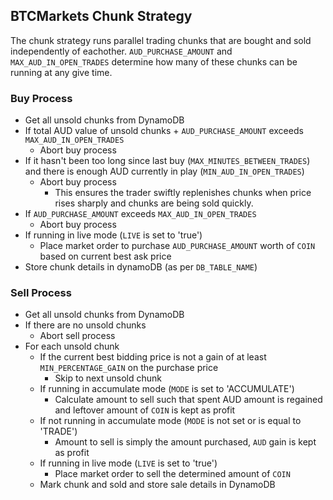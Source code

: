 ## BTCMarkets Chunk Strategy

The chunk strategy runs parallel trading chunks that are bought and sold independently of eachother. ```AUD_PURCHASE_AMOUNT``` and ```MAX_AUD_IN_OPEN_TRADES``` determine how many of these chunks can be running at any give time.

### Buy Process

- Get all unsold chunks from DynamoDB
- If total AUD value of unsold chunks + `AUD_PURCHASE_AMOUNT` exceeds `MAX_AUD_IN_OPEN_TRADES`
    - Abort buy process
- If it hasn't been too long since last buy (`MAX_MINUTES_BETWEEN_TRADES`) and there is enough AUD currently in play (`MIN_AUD_IN_OPEN_TRADES`)
    - Abort buy process
        - This ensures the trader swiftly replenishes chunks when price rises sharply and chunks are being sold quickly.
- If `AUD_PURCHASE_AMOUNT` exceeds `MAX_AUD_IN_OPEN_TRADES`
    - Abort buy process
- If running in live mode (`LIVE` is set to 'true')
    - Place market order to purchase `AUD_PURCHASE_AMOUNT` worth of `COIN` based on current best ask price
- Store chunk details in dynamoDB (as per `DB_TABLE_NAME`)

### Sell Process
- Get all unsold chunks from DynamoDB
- If there are no unsold chunks
    - Abort sell process
- For each unsold chunk
    - If the current best bidding price is not a gain of at least `MIN_PERCENTAGE_GAIN` on the purchase price
        - Skip to next unsold chunk
    - If running in accumulate mode (`MODE` is set to 'ACCUMULATE')
        - Calculate amount to sell such that spent AUD amount is regained and leftover amount of `COIN` is kept as profit
    - If not running in accumulate mode (`MODE` is not set or is equal to 'TRADE')
        - Amount to sell is simply the amount purchased, `AUD` gain is kept as profit
    - If running in live mode (`LIVE` is set to 'true')
        - Place market order to sell the determined amount of `COIN`
    - Mark chunk and sold and store sale details in DynamoDB






